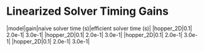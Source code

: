 # Linearized Solver Timing Gains
|model|gain|naive solver time (s)|efficient solver time (s)|
|hopper_2D|0.1| 2.0e-1| 3.0e-1|
|hopper_2D|0.1| 2.0e-1| 3.0e-1|
|hopper_2D|0.1| 2.0e-1| 3.0e-1|
|hopper_2D|0.1| 2.0e-1| 3.0e-1|
